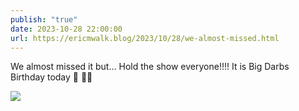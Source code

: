 ```yaml
---
publish: "true"
date: 2023-10-28 22:00:00
url: https://ericmwalk.blog/2023/10/28/we-almost-missed.html
---
```

We almost missed it but… Hold the show everyone!!!! It is Big Darbs Birthday today 🥳 🎉🎂

![](https://ericmwalk.blog/uploads/2023/ffb36dfb-e468-4fd8-a6f9-f0b747b94310.jpg)